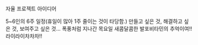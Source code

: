 자율 프로젝트 아이디어

5~6인의 6주 일정(휴일이 많아 1주 줄이는 것이 타당함.)
만들고 싶은 것, 해결하고 싶은 것, 보여주고 싶은 것...
폭풍처럼 지나간 목요일
새콤달콤한 발포비타민의 추억이여!!
라이라이차차차!!

